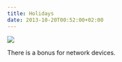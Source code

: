 ```yaml
---
title: Holidays
date: 2013-10-20T00:52:00+02:00
---
```



![]({attach}holidays.png)

There is a bonus for network devices.
